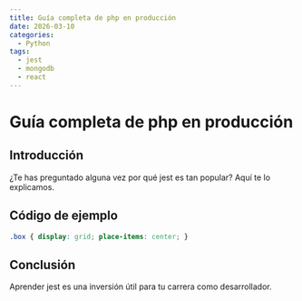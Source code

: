 ```yaml
---
title: Guía completa de php en producción
date: 2026-03-10
categories:
  - Python
tags:
  - jest
  - mongodb
  - react
---
```


# Guía completa de php en producción

## Introducción

¿Te has preguntado alguna vez por qué jest es tan popular? Aquí te lo explicamos.

## Código de ejemplo

```css
.box { display: grid; place-items: center; }
```

## Conclusión

Aprender jest es una inversión útil para tu carrera como desarrollador.